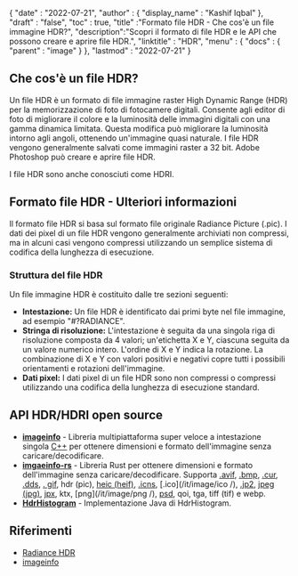 {
  "date" : "2022-07-21",
  "author" : {
    "display_name" : "Kashif Iqbal"
},
  "draft" : "false",
  "toc" : true,
  "title" :"Formato file HDR - Che cos'è un file immagine HDR?",
  "description":"Scopri il formato di file HDR e le API che possono creare e aprire file HDR.",
  "linktitle" : "HDR",
  "menu" : {
    "docs" : {
      "parent" : "image"
}
},
  "lastmod" : "2022-07-21"
}

## Che cos'è un file HDR?

Un file HDR è un formato di file immagine raster High Dynamic Range (HDR) per la memorizzazione di foto di fotocamere digitali. Consente agli editor di foto di migliorare il colore e la luminosità delle immagini digitali con una gamma dinamica limitata. Questa modifica può migliorare la luminosità intorno agli angoli, ottenendo un'immagine quasi naturale. I file HDR vengono generalmente salvati come immagini raster a 32 bit. Adobe Photoshop può creare e aprire file HDR.

I file HDR sono anche conosciuti come HDRI.

## Formato file HDR - Ulteriori informazioni

Il formato file HDR si basa sul formato file originale Radiance Picture (.pic). I dati dei pixel di un file HDR vengono generalmente archiviati non compressi, ma in alcuni casi vengono compressi utilizzando un semplice sistema di codifica della lunghezza di esecuzione.

### Struttura del file HDR

Un file immagine HDR è costituito dalle tre sezioni seguenti:

* **Intestazione:** Un file HDR è identificato dai primi byte nel file immagine, ad esempio "#?RADIANCE".
* **Stringa di risoluzione:** L'intestazione è seguita da una singola riga di risoluzione composta da 4 valori; un'etichetta X e Y, ciascuna seguita da un valore numerico intero. L'ordine di X e Y indica la rotazione. La combinazione di X e Y con valori positivi e negativi copre tutti i possibili orientamenti e rotazioni dell'immagine.
* **Dati pixel:** I dati pixel di un file HDR sono non compressi o compressi utilizzando una codifica della lunghezza di esecuzione standard.

## API HDR/HDRI open source

* **[imageinfo](https://github.com/xiaozhuai/imageinfo)** - Libreria multipiattaforma super veloce a intestazione singola [C++](/it/programming/cpp/) per ottenere dimensioni e formato dell'immagine senza caricare/decodificare.
* **[imgaeinfo-rs](https://github.com/xiaozhuai/imageinfo-rs)** - Libreria Rust per ottenere dimensioni e formato dell'immagine senza caricare/decodificare. Supporta [.avif](/it/image/avif/), [.bmp](/it/image/bmp/), [.cur](/it/image/cur/), [.dds](/it/image/dds/), [. gif](/it/image/gif/), hdr (pic), [heic (heif)](/it/image/heic/), [.icns](/it/image/icns/), [.ico](/it/image/ico /), [.jp2](/it/image/jp2/), [jpeg (jpg)](/it/image/jpeg/), [jpx](/it/image/jpx/), ktx, [png](/it/image/png /), [psd](/it/image/psd/), qoi, tga, tiff (tif) e webp.
* **[HdrHistogram](https://github.com/HdrHistogram/HdrHistogram)** - Implementazione Java di HdrHistogram.

## Riferimenti

* [Radiance HDR](http://paulbourke.net/dataformats/pic/)
* [imageinfo](https://github.com/xiaozhuai/imageinfo)


